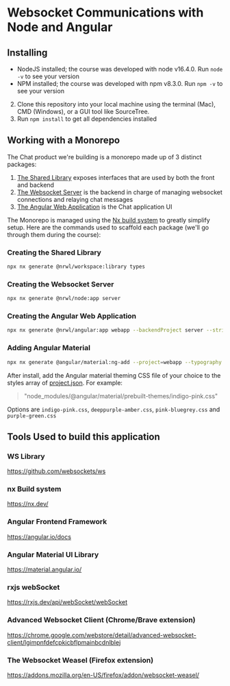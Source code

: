 # Websocket Communications with Node and Angular

## Installing

- NodeJS installed; the course was developed with node v16.4.0. Run `node -v` to see your version
- NPM installed; the course was developed with npm v8.3.0. Run `npm -v` to see your version

2. Clone this repository into your local machine using the terminal (Mac), CMD (Windows), or a GUI tool like SourceTree.
3. Run `npm install` to get all dependencies installed

## Working with a Monorepo

The Chat product we're building is a monorepo made up of 3 distinct packages:

1. [The Shared Library](./packages/types) exposes interfaces that are used by both the front and backend
2. [The Websocket Server](./packages/server) is the backend in charge of managing websocket connections and relaying
   chat messages
3. [The Angular Web Application](./packages/webapp) is the Chat application UI

The Monorepo is managed using the [Nx build system](https://nx.dev/) to greatly simplify setup. Here are the commands
used to scaffold each package (we'll go through them during the course):

### Creating the Shared Library

```bash
npx nx generate @nrwl/workspace:library types
```

### Creating the Websocket Server

```bash
npx nx generate @nrwl/node:app server
```

### Creating the Angular Web Application

```bash
npx nx generate @nrwl/angular:app webapp --backendProject server --strict false --style scss --routing false
```

### Adding Angular Material

```bash
npx nx generate @angular/material:ng-add --project=webapp --typography false --theme indigo-pink --animations true
```

After install, add the Angular material theming CSS file of your choice to the styles array
of [project.json](./packages/webapp/project.json). For example:

> "node_modules/@angular/material/prebuilt-themes/indigo-pink.css"

Options are `indigo-pink.css`, `deeppurple-amber.css`, `pink-bluegrey.css` and `purple-green.css`

## Tools Used to build this application

### WS Library

https://github.com/websockets/ws

### nx Build system

https://nx.dev/

### Angular Frontend Framework

https://angular.io/docs

### Angular Material UI Library

https://material.angular.io/

### rxjs webSocket

https://rxjs.dev/api/webSocket/webSocket

### Advanced Websocket Client (Chrome/Brave extension)

https://chrome.google.com/webstore/detail/advanced-websocket-client/lgimpnfdefcpkicbflpmainbcdnlblej

### The Websocket Weasel (Firefox extension)

https://addons.mozilla.org/en-US/firefox/addon/websocket-weasel/
